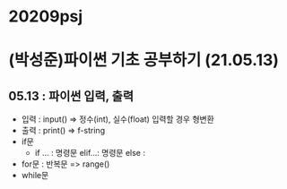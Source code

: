 # 20209psj
# (박성준)파이썬 기초 공부하기 (21.05.13)
## 05.13 : 파이썬 입력, 출력
* 입력 : input() => 정수(int), 실수(float) 입력할 경우 형변환
* 출력 : print() => f-string
* if문
  * if ... : 명령문 elif...: 명령문 else :
* for문 : 반복문 => range()
* while문 
